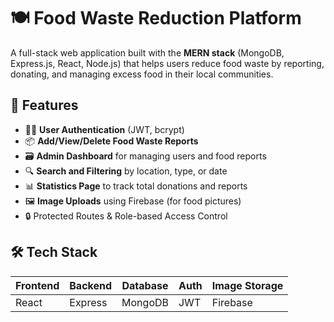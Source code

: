 # 🍽️ Food Waste Reduction Platform

A full-stack web application built with the **MERN stack** (MongoDB, Express.js, React, Node.js) that helps users reduce food waste by reporting, donating, and managing excess food in their local communities.


## 🚀 Features

- 🧑‍💼 **User Authentication** (JWT, bcrypt)
- 📦 **Add/View/Delete Food Waste Reports**
- 🗃️ **Admin Dashboard** for managing users and food reports
- 🔍 **Search and Filtering** by location, type, or date
- 📊 **Statistics Page** to track total donations and reports
- 🖼️ **Image Uploads** using Firebase (for food pictures)
- 🔒 Protected Routes & Role-based Access Control



## 🛠️ Tech Stack

| Frontend | Backend | Database | Auth | Image Storage |
|----------|---------|----------|------|----------------|
| React    | Express | MongoDB  | JWT  | Firebase        |

